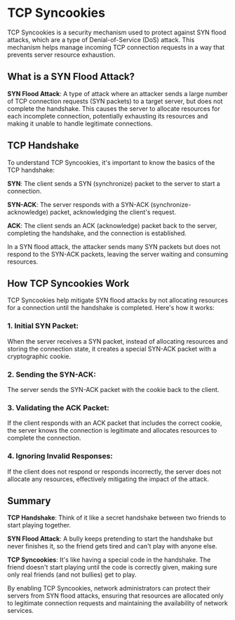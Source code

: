 # TCP Syncookies
TCP Syncookies is a security mechanism used to protect against SYN flood attacks, which are a type of Denial-of-Service (DoS) attack. This mechanism helps manage incoming TCP connection requests in a way that prevents server resource exhaustion.

## What is a SYN Flood Attack?
**SYN Flood Attack**: A type of attack where an attacker sends a large number of TCP connection requests (SYN packets) to a target server, but does not complete the handshake. This causes the server to allocate resources for each incomplete connection, potentially exhausting its resources and making it unable to handle legitimate connections.

## TCP Handshake
To understand TCP Syncookies, it's important to know the basics of the TCP handshake:

**SYN**: The client sends a SYN (synchronize) packet to the server to start a connection.

**SYN-ACK**: The server responds with a SYN-ACK (synchronize-acknowledge) packet, acknowledging the client's request.

**ACK**: The client sends an ACK (acknowledge) packet back to the server, completing the handshake, and the connection is established.


In a SYN flood attack, the attacker sends many SYN packets but does not respond to the SYN-ACK packets, leaving the server waiting and consuming resources.

## How TCP Syncookies Work
TCP Syncookies help mitigate SYN flood attacks by not allocating resources for a connection until the handshake is completed. Here's how it works:

### 1. Initial SYN Packet:

When the server receives a SYN packet, instead of allocating resources and storing the connection state, it creates a special SYN-ACK packet with a cryptographic cookie.

### 2. Sending the SYN-ACK:

The server sends the SYN-ACK packet with the cookie back to the client.

### 3. Validating the ACK Packet:

If the client responds with an ACK packet that includes the correct cookie, the server knows the connection is legitimate and allocates resources to complete the connection.

### 4. Ignoring Invalid Responses:

If the client does not respond or responds incorrectly, the server does not allocate any resources, effectively mitigating the impact of the attack.

## Summary
**TCP Handshake**: Think of it like a secret handshake between two friends to start playing together.

**SYN Flood Attack**: A bully keeps pretending to start the handshake but never finishes it, so the friend gets tired and can't play with anyone else.

**TCP Syncookies**: It's like having a special code in the handshake. The friend doesn't start playing until the code is correctly given, making sure only real friends (and not bullies) get to play.


By enabling TCP Syncookies, network administrators can protect their servers from SYN flood attacks, ensuring that resources are allocated only to legitimate connection requests and maintaining the availability of network services.

